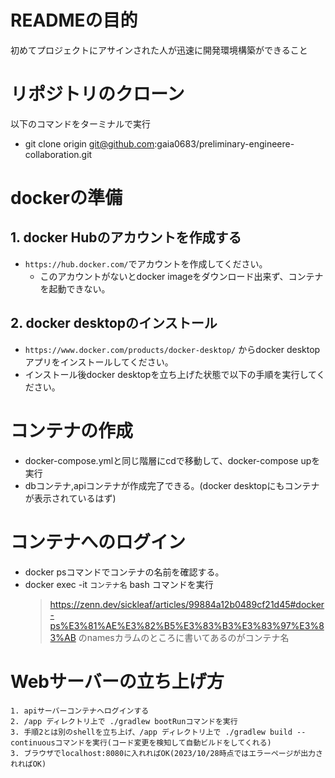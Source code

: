 # READMEの目的
 初めてプロジェクトにアサインされた人が迅速に開発環境構築ができること

# リポジトリのクローン
以下のコマンドをターミナルで実行
- git clone origin git@github.com:gaia0683/preliminary-engineere-collaboration.git

# dockerの準備
## 1. docker Hubのアカウントを作成する
- `https://hub.docker.com/`でアカウントを作成してください。
	- このアカウントがないとdocker imageをダウンロード出来ず、コンテナを起動できない。

## 2. docker desktopのインストール
- `https://www.docker.com/products/docker-desktop/` からdocker desktopアプリをインストールしてください。
- インストール後docker desktopを立ち上げた状態で以下の手順を実行してください。

# コンテナの作成
- docker-compose.ymlと同じ階層にcdで移動して、docker-compose upを実行
- dbコンテナ,apiコンテナが作成完了できる。(docker desktopにもコンテナが表示されているはず)

# コンテナへのログイン
- docker psコマンドでコンテナの名前を確認する。
- docker exec -it `コンテナ名` bash コマンドを実行
	> https://zenn.dev/sickleaf/articles/99884a12b0489cf21d45#docker-ps%E3%81%AE%E3%82%B5%E3%83%B3%E3%83%97%E3%83%AB のnamesカラムのところに書いてあるのがコンテナ名


# Webサーバーの立ち上げ方
	1. apiサーバーコンテナへログインする
	2. /app ディレクトリ上で ./gradlew bootRunコマンドを実行
	3. 手順2とは別のshellを立ち上げ、/app ディレクトリ上で ./gradlew build --continuousコマンドを実行(コード変更を検知して自動ビルドをしてくれる)
	3. ブラウザでlocalhost:8080に入れればOK(2023/10/28時点ではエラーページが出力されればOK)